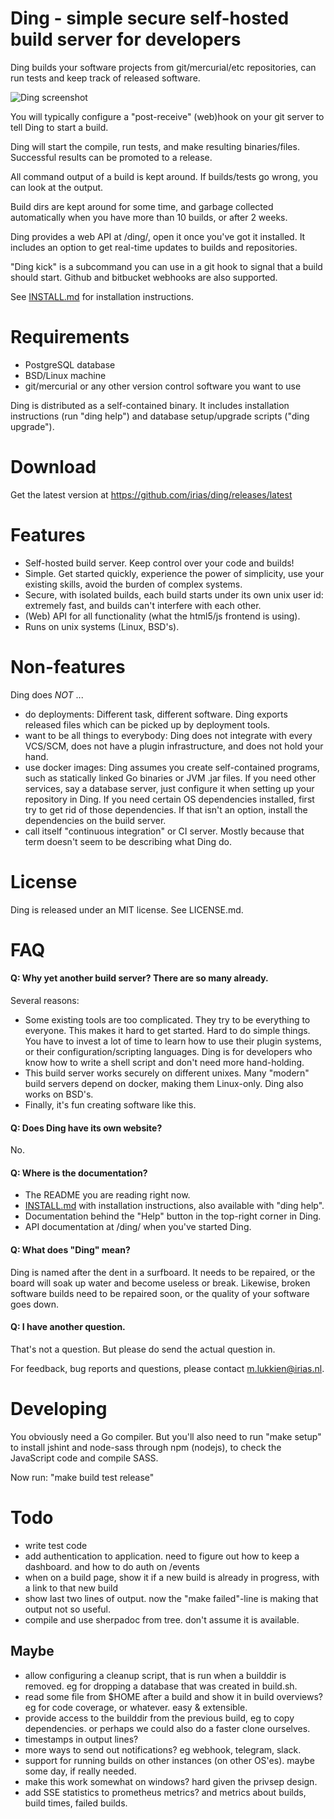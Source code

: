 # Ding - simple secure self-hosted build server for developers

Ding builds your software projects from git/mercurial/etc repositories,
can run tests and keep track of released software.


![Ding screenshot](https://www.irias.nl/static/i/w1776-ding-screenshot-index.jpg)


You will typically configure a "post-receive" (web)hook on your git
server to tell Ding to start a build.

Ding will start the compile, run tests, and make resulting
binaries/files.  Successful results can be promoted to a release.

All command output of a build is kept around. If builds/tests go
wrong, you can look at the output.

Build dirs are kept around for some time, and garbage collected
automatically when you have more than 10 builds, or after 2 weeks.

Ding provides a web API at /ding/, open it once you've got it
installed. It includes an option to get real-time updates to builds
and repositories.

"Ding kick" is a subcommand you can use in a git hook to signal
that a build should start. Github and bitbucket webhooks are also
supported.

See [INSTALL.md](INSTALL.md) for installation instructions.


# Requirements

- PostgreSQL database
- BSD/Linux machine
- git/mercurial or any other version control software you want to use

Ding is distributed as a self-contained binary. It includes
installation instructions (run "ding help") and database setup/upgrade
scripts ("ding upgrade").


# Download

Get the latest version at https://github.com/irias/ding/releases/latest


# Features

- Self-hosted build server. Keep control over your code and builds!
- Simple. Get started quickly, experience the power of simplicity,
use your existing skills, avoid the burden of complex systems.
- Secure, with isolated builds, each build starts under its own
unix user id: extremely fast, and builds can't interfere with each
other.
- (Web) API for all functionality (what the html5/js frontend is using).
- Runs on unix systems (Linux, BSD's).


# Non-features

Ding does _NOT_ ...

- do deployments: Different task, different software. Ding exports
released files which can be picked up by deployment tools.
- want to be all things to everybody: Ding does not integrate with
every VCS/SCM, does not have a plugin infrastructure, and does not
hold your hand.
- use docker images: Ding assumes you create self-contained programs,
such as statically linked Go binaries or JVM .jar files. If you
need other services, say a database server, just configure it when
setting up your repository in Ding. If you need certain OS dependencies
installed, first try to get rid of those dependencies. If that isn't
an option, install the dependencies on the build server.
- call itself "continuous integration" or CI server. Mostly
because that term doesn't seem to be describing what Ding do.


# License

Ding is released under an MIT license. See LICENSE.md.


# FAQ

#### Q: Why yet another build server? There are so many already.

Several reasons:
- Some existing tools are too complicated. They try to be everything
to everyone. This makes it hard to get started. Hard to do simple
things. You have to invest a lot of time to learn how to use their
plugin systems, or their configuration/scripting languages. Ding
is for developers who know how to write a shell script and don't
need more hand-holding.
- This build server works securely on different unixes. Many "modern"
build servers depend on docker, making them Linux-only. Ding also
works on BSD's.
- Finally, it's fun creating software like this.

#### Q: Does Ding have its own website?

No.

#### Q:  Where is the documentation?

- The README you are reading right now.
- [INSTALL.md](INSTALL.md) with installation instructions, also
available with "ding help".
- Documentation behind the "Help" button in the top-right corner
in Ding.
- API documentation at /ding/ when you've started Ding.

#### Q: What does "Ding" mean?

Ding is named after the dent in a surfboard. It needs to be repaired,
or the board will soak up water and become useless or break. Likewise,
broken software builds need to be repaired soon, or the quality of
your software goes down.

#### Q: I have another question.

That's not a question. But please do send the actual question in.


For feedback, bug reports and questions, please contact m.lukkien@irias.nl.


# Developing

You obviously need a Go compiler.  But you'll also need to run "make
setup" to install jshint and node-sass through npm (nodejs), to
check the JavaScript code and compile SASS.

Now run: "make build test release"


# Todo

- write test code
- add authentication to application. need to figure out how to keep a dashboard. and how to do auth on /events
- when on a build page, show it if a new build is already in progress, with a link to that new build
- show last two lines of output. now the "make failed"-line is making that output not so useful.
- compile and use sherpadoc from tree. don't assume it is available.

## Maybe
- allow configuring a cleanup script, that is run when a builddir is removed. eg for dropping a database that was created in build.sh.
- read some file from $HOME after a build and show it in build overviews? eg for code coverage, or whatever. easy & extensible.
- provide access to the builddir from the previous build, eg to copy dependencies. or perhaps we could also do a faster clone ourselves.
- timestamps in output lines?
- more ways to send out notifications? eg webhook, telegram, slack.
- support for running builds on other instances (on other OS'es). maybe some day, if really needed.
- make this work somewhat on windows? hard given the privsep design.
- add SSE statistics to prometheus metrics?  and metrics about builds, build times, failed builds.
